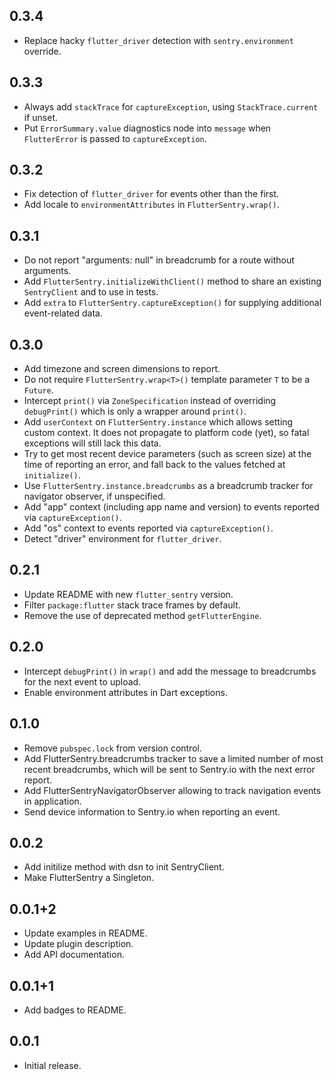 ## 0.3.4

- Replace hacky `flutter_driver` detection with `sentry.environment` override.

## 0.3.3

- Always add `stackTrace` for `captureException`, using `StackTrace.current` if
  unset.
- Put `ErrorSummary.value` diagnostics node into `message` when `FlutterError`
  is passed to `captureException`.

## 0.3.2

- Fix detection of `flutter_driver` for events other than the first.
- Add locale to `environmentAttributes` in `FlutterSentry.wrap()`.

## 0.3.1

- Do not report "arguments: null" in breadcrumb for a route without arguments.
- Add `FlutterSentry.initializeWithClient()` method to share an existing
  `SentryClient` and to use in tests.
- Add `extra` to `FlutterSentry.captureException()` for supplying additional
  event-related data.

## 0.3.0

- Add timezone and screen dimensions to report.
- Do not require `FlutterSentry.wrap<T>()` template parameter `T` to be a
  `Future`.
- Intercept `print()` via `ZoneSpecification` instead of overriding
  `debugPrint()` which is only a wrapper around `print()`.
- Add `userContext` on `FlutterSentry.instance` which allows setting custom
  context. It does not propagate to platform code (yet), so fatal exceptions
  will still lack this data.
- Try to get most recent device parameters (such as screen size) at the time of
  reporting an error, and fall back to the values fetched at `initialize()`.
- Use `FlutterSentry.instance.breadcrumbs` as a breadcrumb tracker for navigator
  observer, if unspecified.
- Add "app" context (including app name and version) to events reported via
  `captureException()`.
- Add "os" context to events reported via `captureException()`.
- Detect "driver" environment for `flutter_driver`.

## 0.2.1

- Update README with new `flutter_sentry` version.
- Filter `package:flutter` stack trace frames by default.
- Remove the use of deprecated method `getFlutterEngine`.

## 0.2.0

- Intercept `debugPrint()` in `wrap()` and add the message to breadcrumbs for
  the next event to upload.
- Enable environment attributes in Dart exceptions.

## 0.1.0

- Remove `pubspec.lock` from version control.
- Add FlutterSentry.breadcrumbs tracker to save a limited number of most recent
  breadcrumbs, which will be sent to Sentry.io with the next error report.
- Add FlutterSentryNavigatorObserver allowing to track navigation events in
  application.
- Send device information to Sentry.io when reporting an event.

## 0.0.2

- Add initilize method with dsn to init SentryClient.
- Make FlutterSentry a Singleton.

## 0.0.1+2

- Update examples in README.
- Update plugin description.
- Add API documentation.

## 0.0.1+1

- Add badges to README.

## 0.0.1

- Initial release.
